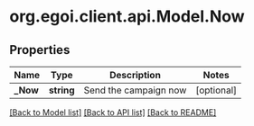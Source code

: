 # org.egoi.client.api.Model.Now
## Properties

Name | Type | Description | Notes
------------ | ------------- | ------------- | -------------
**_Now** | **string** | Send the campaign now | [optional] 

[[Back to Model list]](../README.md#documentation-for-models) [[Back to API list]](../README.md#documentation-for-api-endpoints) [[Back to README]](../README.md)

